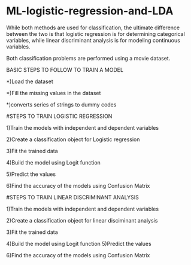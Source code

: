 # ML-logistic-regression-and-LDA
While both methods are used for classification, the ultimate difference between the two is that logistic regression is for determining categorical variables,
while linear discriminant analysis is for modeling continuous variables.

Both classification problems are performed using a movie dataset.

BASIC STEPS TO FOLLOW TO TRAIN A MODEL

*)Load the dataset

*)Fill the missing values in the dataset

*)converts series of strings to dummy codes



#STEPS TO TRAIN LOGISTIC REGRESSION

1)Train the models with independent and dependent variables

2)Create a classification object for Logistic regression

3)Fit the trained data

4)Build the model using Logit function

5)Predict the values

6)Find the accuracy of the models using Confusion Matrix


#STEPS TO TRAIN LINEAR DISCRIMINANT ANALYSIS

1)Train the models with independent and dependent variables

2)Create a classification object for linear disciminant analysis

3)Fit the trained data


4)Build the model using Logit function
5)Predict the values

6)Find the accuracy of the models using Confusion Matrix
